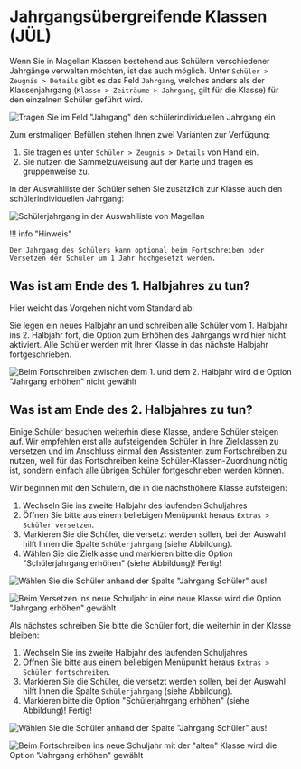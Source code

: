 # Jahrgangsübergreifende Klassen (JÜL)

Wenn Sie in Magellan Klassen bestehend aus Schülern verschiedener Jahrgänge verwalten möchten, ist das auch möglich. 
Unter `Schüler > Zeugnis > Details` gibt es das Feld `Jahrgang`, welches anders als der Klassenjahrgang (`Klasse > Zeiträume > Jahrgang`, gilt für die Klasse) für den einzelnen Schüler geführt wird. 

![Tragen Sie im Feld "Jahrgang" den schülerindividuellen Jahrgang ein](/assets/images/jahrgang07.png)

Zum erstmaligen Befüllen stehen Ihnen zwei Varianten zur Verfügung:

1. Sie tragen es unter `Schüler > Zeugnis > Details` von Hand ein.
2. Sie nutzen die Sammelzuweisung auf der Karte und tragen es gruppenweise zu.

In der Auswahlliste der Schüler sehen Sie zusätzlich zur Klasse auch den schülerindividuellen Jahrgang:

![Schülerjahrgang in der Auswahlliste von Magellan ](/assets/images/jahrgang01.png)

!!! info "Hinweis"

    Der Jahrgang des Schülers kann optional beim Fortschreiben oder Versetzen der Schüler um 1 Jahr hochgesetzt werden.

## Was ist am Ende des 1. Halbjahres zu tun?

Hier weicht das Vorgehen nicht vom Standard ab:

Sie legen ein neues Halbjahr an und schreiben alle Schüler vom 1. Halbjahr ins 2. Halbjahr fort, die Option zum Erhöhen des Jahrgangs wird hier nicht aktiviert. Alle Schüler werden mit Ihrer Klasse in das nächste Halbjahr fortgeschrieben.

![Beim Fortschreiben zwischen dem 1. und dem 2. Halbjahr wird die Option "Jahrgang erhöhen" nicht gewählt](/assets/images/jahrgang04.png)

## Was ist am Ende des 2. Halbjahres zu tun?

Einige Schüler besuchen weiterhin diese Klasse, andere Schüler steigen auf. Wir empfehlen erst alle aufsteigenden Schüler in Ihre Zielklassen zu versetzen und im Anschluss einmal den Assistenten zum Fortschreiben zu nutzen, weil für das Fortschreiben keine Schüler-Klassen-Zuordnung nötig ist, sondern einfach alle übrigen Schüler fortgeschrieben werden können.

Wir beginnen mit den Schülern, die in die nächsthöhere Klasse aufsteigen:

1. Wechseln Sie ins zweite Halbjahr des laufenden Schuljahres
2. Öffnen Sie bitte aus einem beliebigen Menüpunkt heraus `Extras > Schüler versetzen`.
3. Markieren Sie die Schüler, die versetzt werden sollen, bei der Auswahl hilft Ihnen die Spalte `Schülerjahrgang` (siehe Abbildung).
4. Wählen Sie die Zielklasse und markieren bitte die Option "Schülerjahrgang erhöhen" (siehe Abbildung)! Fertig!

![Wählen Sie die Schüler anhand der Spalte "Jahrgang Schüler" aus!](/assets/images/jahrgang05.png)

![Beim Versetzen ins neue Schuljahr in eine neue Klasse wird die Option "Jahrgang erhöhen" gewählt](/assets/images/jahrgang03.png)

Als nächstes schreiben Sie bitte die Schüler fort, die weiterhin in der Klasse bleiben:

1. Wechseln Sie ins zweite Halbjahr des laufenden Schuljahres
2. Öffnen Sie bitte aus einem beliebigen Menüpunkt heraus `Extras > Schüler fortschreiben`.
3. Markieren Sie die Schüler, die versetzt werden sollen, bei der Auswahl hilft Ihnen die Spalte `Schülerjahrgang` (siehe Abbildung).
4. Markieren bitte die Option "Schülerjahrgang erhöhen" (siehe Abbildung)! Fertig!

![Wählen Sie die Schüler anhand der Spalte "Jahrgang Schüler" aus!](/assets/images/jahrgang06.png)

![Beim Fortschreiben ins neue Schuljahr mit der "alten" Klasse wird die Option "Jahrgang erhöhen" gewählt](/assets/images/jahrgang02.png)
